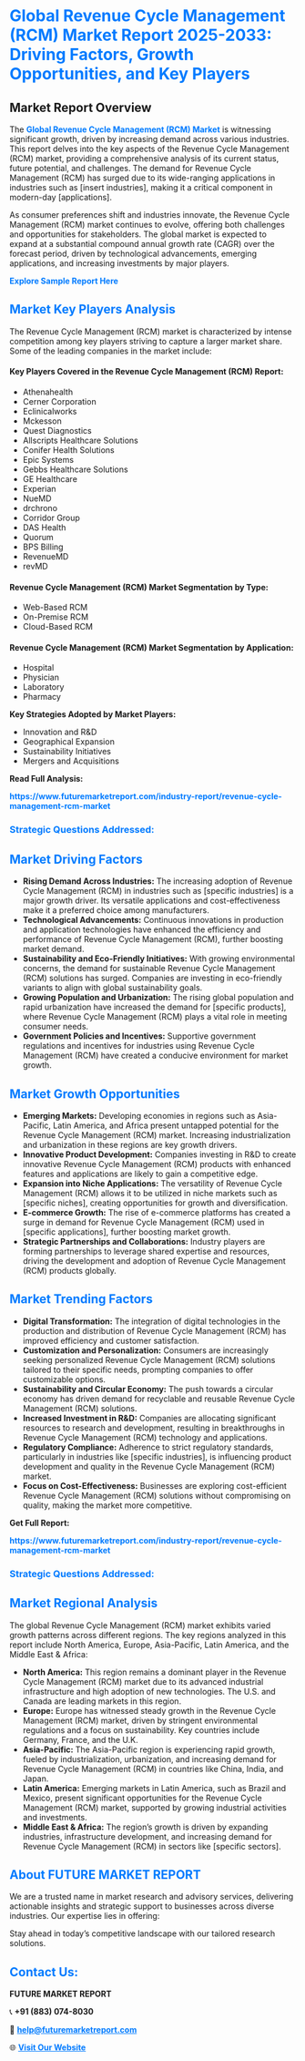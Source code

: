 <h1 style="color: #007BFF;">Global Revenue Cycle Management (RCM) Market Report 2025-2033: Driving Factors, Growth Opportunities, and Key Players</h1>

<section id="overview">
<h2>Market Report Overview</h2>
<p>The <a href="https://www.futuremarketreport.com/industry-report/revenue-cycle-management-rcm-market" style="color: #007BFF; text-decoration: none;"><strong>Global Revenue Cycle Management (RCM) Market</strong></a> is witnessing significant growth, driven by increasing demand across various industries. This report delves into the key aspects of the Revenue Cycle Management (RCM) market, providing a comprehensive analysis of its current status, future potential, and challenges. The demand for Revenue Cycle Management (RCM) has surged due to its wide-ranging applications in industries such as [insert industries], making it a critical component in modern-day [applications].</p>
<p>As consumer preferences shift and industries innovate, the Revenue Cycle Management (RCM) market continues to evolve, offering both challenges and opportunities for stakeholders. The global market is expected to expand at a substantial compound annual growth rate (CAGR) over the forecast period, driven by technological advancements, emerging applications, and increasing investments by major players.</p>
</section>

<section id="overview">
<p><a href="https://www.futuremarketreport.com/request-sample/reportId=99356" style="color: #007BFF; text-decoration: none;"><strong>Explore Sample Report Here</strong></a></p>
</section>

<section id="key-players">
<h2 style="color: #007BFF;">Market Key Players Analysis</h2>
<p>The Revenue Cycle Management (RCM) market is characterized by intense competition among key players striving to capture a larger market share. Some of the leading companies in the market include:</p>
<h4>Key Players Covered in the Revenue Cycle Management (RCM) Report:</h4>
<ul><li>Athenahealth</li><li>Cerner Corporation</li><li>Eclinicalworks</li><li>Mckesson</li><li>Quest Diagnostics</li><li>Allscripts Healthcare Solutions</li><li>Conifer Health Solutions</li><li>Epic Systems</li><li>Gebbs Healthcare Solutions</li><li>GE Healthcare</li><li>Experian</li><li>NueMD</li><li>drchrono</li><li>Corridor Group</li><li>DAS Health</li><li>Quorum</li><li>BPS Billing</li><li>RevenueMD</li><li>revMD</li></ul>
<h4>Revenue Cycle Management (RCM) Market Segmentation by Type:</h4>
<ul><li>Web-Based RCM</li><li>On-Premise RCM</li><li>Cloud-Based RCM</li></ul>

<h4>Revenue Cycle Management (RCM) Market Segmentation by Application:</h4>
<ul><li>Hospital</li><li>Physician</li><li>Laboratory</li><li>Pharmacy</li></ul>
<p><strong>Key Strategies Adopted by Market Players:</strong></p>
<ul>
<li>Innovation and R&D</li>
<li>Geographical Expansion</li>
<li>Sustainability Initiatives</li>
<li>Mergers and Acquisitions</li>
</ul>
</section>

<section>
<p><strong>Read Full Analysis: </strong></p><a href="https://www.futuremarketreport.com/industry-report/revenue-cycle-management-rcm-market" style="color: #007BFF; text-decoration: none;"><strong>https://www.futuremarketreport.com/industry-report/revenue-cycle-management-rcm-market</strong></a>
<h3 style="color: #007BFF;">Strategic Questions Addressed:</h3>
</section>

<section id="driving-factors">
<h2 style="color: #007BFF;">Market Driving Factors</h2>
<ul>
<li><strong>Rising Demand Across Industries:</strong> The increasing adoption of Revenue Cycle Management (RCM) in industries such as [specific industries] is a major growth driver. Its versatile applications and cost-effectiveness make it a preferred choice among manufacturers.</li>
<li><strong>Technological Advancements:</strong> Continuous innovations in production and application technologies have enhanced the efficiency and performance of Revenue Cycle Management (RCM), further boosting market demand.</li>
<li><strong>Sustainability and Eco-Friendly Initiatives:</strong> With growing environmental concerns, the demand for sustainable Revenue Cycle Management (RCM) solutions has surged. Companies are investing in eco-friendly variants to align with global sustainability goals.</li>
<li><strong>Growing Population and Urbanization:</strong> The rising global population and rapid urbanization have increased the demand for [specific products], where Revenue Cycle Management (RCM) plays a vital role in meeting consumer needs.</li>
<li><strong>Government Policies and Incentives:</strong> Supportive government regulations and incentives for industries using Revenue Cycle Management (RCM) have created a conducive environment for market growth.</li>
</ul>
</section>

<section id="growth-opportunities">
<h2 style="color: #007BFF;">Market Growth Opportunities</h2>
<ul>
<li><strong>Emerging Markets:</strong> Developing economies in regions such as Asia-Pacific, Latin America, and Africa present untapped potential for the Revenue Cycle Management (RCM) market. Increasing industrialization and urbanization in these regions are key growth drivers.</li>
<li><strong>Innovative Product Development:</strong> Companies investing in R&D to create innovative Revenue Cycle Management (RCM) products with enhanced features and applications are likely to gain a competitive edge.</li>
<li><strong>Expansion into Niche Applications:</strong> The versatility of Revenue Cycle Management (RCM) allows it to be utilized in niche markets such as [specific niches], creating opportunities for growth and diversification.</li>
<li><strong>E-commerce Growth:</strong> The rise of e-commerce platforms has created a surge in demand for Revenue Cycle Management (RCM) used in [specific applications], further boosting market growth.</li>
<li><strong>Strategic Partnerships and Collaborations:</strong> Industry players are forming partnerships to leverage shared expertise and resources, driving the development and adoption of Revenue Cycle Management (RCM) products globally.</li>
</ul>
</section>

<section id="trending-factors">
<h2 style="color: #007BFF;">Market Trending Factors</h2>
<ul>
<li><strong>Digital Transformation:</strong> The integration of digital technologies in the production and distribution of Revenue Cycle Management (RCM) has improved efficiency and customer satisfaction.</li>
<li><strong>Customization and Personalization:</strong> Consumers are increasingly seeking personalized Revenue Cycle Management (RCM) solutions tailored to their specific needs, prompting companies to offer customizable options.</li>
<li><strong>Sustainability and Circular Economy:</strong> The push towards a circular economy has driven demand for recyclable and reusable Revenue Cycle Management (RCM) solutions.</li>
<li><strong>Increased Investment in R&D:</strong> Companies are allocating significant resources to research and development, resulting in breakthroughs in Revenue Cycle Management (RCM) technology and applications.</li>
<li><strong>Regulatory Compliance:</strong> Adherence to strict regulatory standards, particularly in industries like [specific industries], is influencing product development and quality in the Revenue Cycle Management (RCM) market.</li>
<li><strong>Focus on Cost-Effectiveness:</strong> Businesses are exploring cost-efficient Revenue Cycle Management (RCM) solutions without compromising on quality, making the market more competitive.</li>
</ul>
</section>

<section>
<p><strong>Get Full Report: </strong></p><a href="https://www.futuremarketreport.com/industry-report/revenue-cycle-management-rcm-market" style="color: #007BFF; text-decoration: none;"><strong>https://www.futuremarketreport.com/industry-report/revenue-cycle-management-rcm-market</strong></a>
<h3 style="color: #007BFF;">Strategic Questions Addressed:</h3>
</section>


<section id="regional-analysis">
<h2 style="color: #007BFF;">Market Regional Analysis</h2>
<p>The global Revenue Cycle Management (RCM) market exhibits varied growth patterns across different regions. The key regions analyzed in this report include North America, Europe, Asia-Pacific, Latin America, and the Middle East & Africa:</p>
<ul>
<li><strong>North America:</strong> This region remains a dominant player in the Revenue Cycle Management (RCM) market due to its advanced industrial infrastructure and high adoption of new technologies. The U.S. and Canada are leading markets in this region.</li>
<li><strong>Europe:</strong> Europe has witnessed steady growth in the Revenue Cycle Management (RCM) market, driven by stringent environmental regulations and a focus on sustainability. Key countries include Germany, France, and the U.K.</li>
<li><strong>Asia-Pacific:</strong> The Asia-Pacific region is experiencing rapid growth, fueled by industrialization, urbanization, and increasing demand for Revenue Cycle Management (RCM) in countries like China, India, and Japan.</li>
<li><strong>Latin America:</strong> Emerging markets in Latin America, such as Brazil and Mexico, present significant opportunities for the Revenue Cycle Management (RCM) market, supported by growing industrial activities and investments.</li>
<li><strong>Middle East & Africa:</strong> The region’s growth is driven by expanding industries, infrastructure development, and increasing demand for Revenue Cycle Management (RCM) in sectors like [specific sectors].</li>
</ul>
</section>

<footer>
<h2 style="color: #007BFF;">About FUTURE MARKET REPORT</h2>
<p>We are a trusted name in market research and advisory services, delivering actionable insights and strategic support to businesses across diverse industries. Our expertise lies in offering:</p>

<p>Stay ahead in today’s competitive landscape with our tailored research solutions.</p>

<h2 style="color: #007BFF;">Contact Us:</h2>
<p><strong>FUTURE MARKET REPORT</strong></p>
<p>📞 <strong>+91 (883) 074-8030</strong></p>
<p>📧 <strong><a href="mailto:help@futuremarketreport.com" style="color: #007BFF;">help@futuremarketreport.com</a></strong></p>
<p>🌐 <strong><a href="https://www.futuremarketreport.com/" style="color: #007BFF;">Visit Our Website</a></strong></p>
</footer>